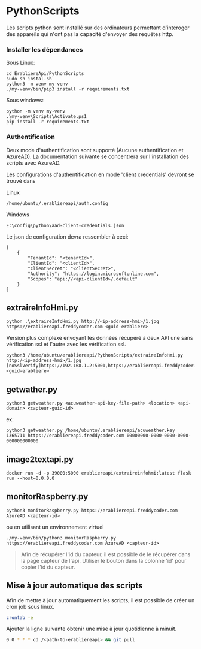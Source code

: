 # PythonScripts

Les scripts python sont installé sur des ordinateurs permettant d'interoger des appareils qui n'ont pas la capacité d'envoyer des requêtes http.

### Installer les dépendances

Sous Linux:
```
cd ErabliereApi/PythonScripts
sudo sh instal.sh
python3 -m venv my-venv
./my-venv/bin/pip3 install -r requirements.txt
```

Sous windows:
```
python -m venv my-venv
.\my-venv\Scripts\Activate.ps1
pip install -r requirements.txt
```

### Authentification

Deux mode d'authentification sont supporté (Aucune authentification et AzureAD). La documentation suivante se concentrera sur l'installation des scripts avec AzureAD.

Les configurations d'authentification en mode 'client credentials' devront se trouvé dans

Linux
```
/home/ubuntu/.erabliereapi/auth.config
```

Windows
```
E:\config\python\aad-client-credentials.json
```

Le json de configuration devra ressembler à ceci:

```
[
    {
        "TenantId": "<tenantId>",
        "ClientId": "<clientId>",
        "ClientSecret": "<clientSecret>",
        "Authority": "https://login.microsoftonline.com",
        "Scopes": "api://<api-clientId>/.default"
    }
]
```

## extraireInfoHmi.py

```
python .\extraireInfoHmi.py http://<ip-address-hmi>/1.jpg https://erabliereapi.freddycoder.com <guid-erabliere>
```

Version plus complexe envoyant les données récupéré à deux API une sans vérification ssl et l'autre avec les vérification ssl.

```
python3 /home/ubuntu/erabliereapi/PythonScripts/extraireInfoHmi.py http:/<ip-address-hmi>/1.jpg [noSslVerify]https://192.168.1.2:5001,https://erabliereapi.freddycoder.com <guid-erabliere>
```

## getwather.py

```
python3 getweather.py <acuweather-api-key-file-path> <location> <api-domain> <capteur-guid-id>
```
ex:
```
python3 getweather.py /home/ubuntu/.erabliereapi/acuweather.key 1365711 https://erabliereapi.freddycoder.com 00000000-0000-0000-0000-000000000000
```

## image2textapi.py

```docker
docker run -d -p 39000:5000 erabliereapi/extraireinfohmi:latest flask run --host=0.0.0.0
```

## monitorRaspberry.py

```
python3 monitorRaspberry.py https://erabliereapi.freddycoder.com AzureAD <capteur-id>
```
ou en utilisant un environnement virtuel
```
./my-venv/bin/python3 monitorRaspberry.py https://erabliereapi.freddycoder.com AzureAD <capteur-id>
```

> Afin de récupérer l'id du capteur, il est possible de le récupérer dans la page capteur de l'api. Utiliser le bouton dans la colonne 'id' pour copier l'id du capteur.

## Mise à jour automatique des scripts

Afin de mettre à jour automatiquement les scripts, il est possible de créer un cron job sous linux.

```bash
crontab -e
```

Ajouter la ligne suivante obtenir une mise à jour quotidienne à minuit.

```bash
0 0 * * * cd /<path-to-erabliereapi> && git pull
```
